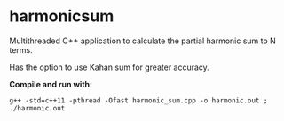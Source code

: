 # harmonicsum
Multithreaded C++ application to calculate the partial harmonic sum to N terms.

Has the option to use Kahan sum for greater accuracy.

<b>Compile and run with: </b>

`g++ -std=c++11 -pthread -Ofast harmonic_sum.cpp -o harmonic.out ; ./harmonic.out`
